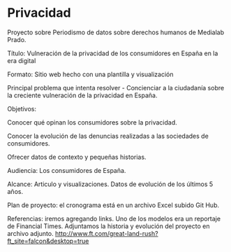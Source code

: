# Privacidad
Proyecto sobre Periodismo de datos sobre derechos humanos de Medialab Prado. 

Título: Vulneración de la privacidad de los consumidores en España en la era digital

Formato: Sitio web hecho con una plantilla y visualización

Principal problema que intenta resolver - 
Concienciar a la ciudadanía sobre la creciente vulneración de la privacidad en España.

Objetivos:

Conocer qué opinan los consumidores sobre la privacidad.

Conocer la evolución de las denuncias realizadas a las sociedades de consumidores. 

Ofrecer datos de contexto y pequeñas historias.

Audiencia: Los consumidores de España.

Alcance: Articulo y visualizaciones. Datos de evolución de los últimos 5 años. 

Plan de proyecto: el cronograma está en un archivo Excel subido Git Hub.

Referencias: iremos agregando links. Uno de los modelos era un reportaje de Financial Times. Adjuntamos la historia y evolución del proyecto en archivo adjunto.  http://www.ft.com/great-land-rush?ft_site=falcon&desktop=true
